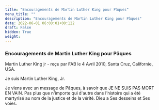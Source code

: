 ```yaml
---
title: "Encouragements de Martin Luther King pour Pâques"
menu_title: ""
description: "Encouragements de Martin Luther King pour Pâques"
date: 2022-06-01 06:00:01+00:122
draft: False
hidden: True
weight:
---
```

### Encouragements de Martin Luther King pour Pâques

Martin Luther King jr - reçu par FAB le 4 Avril 2010, Santa Cruz, Californie, USA.

Je suis Martin Luther King, Jr.

Je viens avec un message de Pâques, à savoir que JE NE SUIS PAS MORT EN VAIN. Pas plus que n'importe qui d'autre dans l'histoire qui a été martyrisé au nom de la justice et de la vérité. Dieu a Ses desseins et Ses voies.
